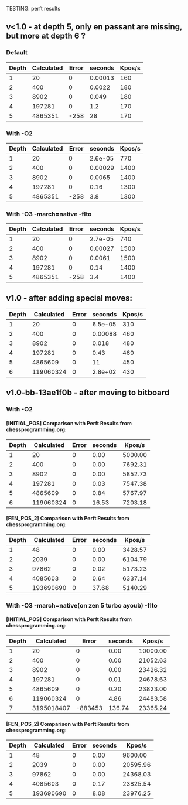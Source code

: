 TESTING: perft results

## v<1.0 - at depth 5, only en passant are missing, but more at depth 6 ?

### Default
| Depth | Calculated | Error | seconds | Kpos/s |
|-------|------------|-------|---------|--------|
| 1     | 20         | 0     | 0.00013 | 160    |
| 2     | 400        | 0     | 0.0022  | 180    |
| 3     | 8902       | 0     | 0.049   | 180    |
| 4     | 197281     | 0     | 1.2     | 170    |
| 5     | 4865351    | -258  | 28      | 170    |

### With -O2
| Depth | Calculated | Error | seconds | Kpos/s |
|-------|------------|-------|---------|--------|
| 1     | 20         | 0     | 2.6e-05 | 770    |
| 2     | 400        | 0     | 0.00029 | 1400   |
| 3     | 8902       | 0     | 0.0065  | 1400   |
| 4     | 197281     | 0     | 0.16    | 1300   |
| 5     | 4865351    | -258  | 3.8     | 1300   |

### With -O3 -march=native -flto
| Depth | Calculated | Error | seconds | Kpos/s |
|-------|------------|-------|---------|--------|
| 1     | 20         | 0     | 2.7e-05 | 740    |
| 2     | 400        | 0     | 0.00027 | 1500   |
| 3     | 8902       | 0     | 0.0061  | 1500   |
| 4     | 197281     | 0     | 0.14    | 1400   |
| 5     | 4865351    | -258  | 3.4     | 1400   |

## v1.0 - after adding special moves:
| Depth | Calculated | Error | seconds | Kpos/s |
|-------|------------|-------|---------|--------|
| 1     | 20         | 0     | 6.5e-05 | 310    |
| 2     | 400        | 0     | 0.00088 | 460    |
| 3     | 8902       | 0     | 0.018   | 480    |
| 4     | 197281     | 0     | 0.43    | 460    |
| 5     | 4865609    | 0     | 11      | 450    |
| 6     | 119060324  | 0     | 2.8e+02 | 430    |

## v1.0-bb-13ae1f0b - after moving to bitboard

### With -O2
#### [INITIAL_POS] Comparison with Perft Results from chessprogramming.org:
| Depth | Calculated | Error | seconds | Kpos/s |
|-------|------------|-------|---------|--------|
| 1     | 20         | 0     | 0.00    | 5000.00|
| 2     | 400        | 0     | 0.00    | 7692.31|
| 3     | 8902       | 0     | 0.00    | 5852.73|
| 4     | 197281     | 0     | 0.03    | 7547.38|
| 5     | 4865609    | 0     | 0.84    | 5767.97|
| 6     | 119060324  | 0     | 16.53   | 7203.18|

#### [FEN_POS_2] Comparison with Perft Results from chessprogramming.org:
| Depth | Calculated | Error | seconds | Kpos/s |
|-------|------------|-------|---------|--------|
| 1     | 48         | 0     | 0.00    | 3428.57|
| 2     | 2039       | 0     | 0.00    | 6104.79|
| 3     | 97862      | 0     | 0.02    | 5173.23|
| 4     | 4085603    | 0     | 0.64    | 6337.14|
| 5     | 193690690  | 0     | 37.68   | 5140.29|

### With -O3 -march=native(on zen 5 turbo ayoub) -flto
#### [INITIAL_POS] Comparison with Perft Results from chessprogramming.org:
| Depth | Calculated | Error | seconds | Kpos/s |
|-------|------------|-------|---------|--------|
| 1     | 20         | 0     | 0.00    | 10000.00|
| 2     | 400        | 0     | 0.00    | 21052.63|
| 3     | 8902       | 0     | 0.00    | 23426.32|
| 4     | 197281     | 0     | 0.01    | 24678.63|
| 5     | 4865609    | 0     | 0.20    | 23823.00|
| 6     | 119060324  | 0     | 4.86    | 24483.58|
| 7     | 3195018407 | -883453| 136.74 | 23365.24|

#### [FEN_POS_2] Comparison with Perft Results from chessprogramming.org:
| Depth | Calculated | Error | seconds | Kpos/s |
|-------|------------|-------|---------|--------|
| 1     | 48         | 0     | 0.00    | 9600.00|
| 2     | 2039       | 0     | 0.00    | 20595.96|
| 3     | 97862      | 0     | 0.00    | 24368.03|
| 4     | 4085603    | 0     | 0.17    | 23825.54|
| 5     | 193690690  | 0     | 8.08    | 23976.25|